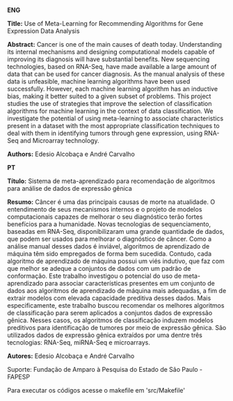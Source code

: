 **ENG**

**Title:** Use of Meta-Learning for Recommending Algorithms for Gene Expression Data Analysis

**Abstract:** Cancer is one of the main causes of death today. Understanding its internal mechanisms and designing computational models capable of improving its diagnosis will have substantial benefits. New sequencing technologies, based on RNA-Seq, have made available a large amount of data that can be used for cancer diagnosis. As the manual analysis of these data is unfeasible, machine learning algorithms have been used successfully. However, each machine learning algorithm has an inductive bias, making it better suited to a given subset of problems. This project studies the use of strategies that improve the selection of classification algorithms for machine learning in the context of data classification. We investigate the potential of using meta-learning to associate characteristics present in a dataset with the most appropriate classification techniques to deal with them in identifying tumors through gene expression, using RNA-Seq and Microarray technology.

**Authors:** Edesio Alcobaça e André Carvalho


**PT**

**Título:** Sistema de meta-aprendizado para recomendação de algoritmos para análise de dados de expressão gênica

**Resumo:** Câncer é uma das principais causas de morte na atualidade. O entendimento de seus mecanismos internos e o projeto de modelos computacionais capazes de melhorar o seu diagnóstico terão fortes benefícios para a humanidade. Novas tecnologias de sequenciamento, baseadas em RNA-Seq, disponibilizaram uma grande quantidade de dados, que podem ser usados para melhorar o diagnóstico de câncer. Como a análise manual desses dados é inviável, algoritmos de aprendizado de máquina têm sido empregados de forma bem sucedida. Contudo, cada algoritmo de aprendizado de máquina possui um viés indutivo, que faz com que melhor se adeque a conjuntos de dados com um padrão de conformação.
Este trabalho investigou o potencial do uso de meta-aprendizado para associar características presentes em um conjunto de dados aos algoritmos de aprendizado de máquina mais adequadas, a fim de extrair modelos com elevada capacidade preditiva desses dados. Mais especificamente, este trabalho buscou recomendar os melhores algoritmos de classificação para serem aplicados a conjuntos dados de expressão gênica. Nesses casos, os algoritmos de classificação induzem modelos preditivos para identificação de tumores por meio de expressão gênica. São utilizados dados de expressão gênica extraídos por uma dentre três tecnologias: RNA-Seq, miRNA-Seq e microarrays.

**Autores:** Edesio Alcobaça e André Carvalho

Suporte: Fundação de Amparo à Pesquisa do Estado de São Paulo - FAPESP

Para executar os códigos acesse o makefile em 'src/Makefile'
